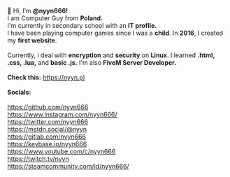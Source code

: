 👋 Hi, I’m <b>@nyyn666!</b> <br>
I am Computer Guy from <b>Poland.</b><br>
I'm currently in secondary school with an <b>IT profile.</b><br> 
I have been playing computer games since I was a <b>child</b>. In <b>2016</b>, I created my <b>first website</b>. 
<br>
<br>
Currently, i deal with <b>encryption</b> and <b>security</b> on <b>Linux</b>. I learned <b>.html, .css, .lua,</b> and <b>basic .js.</b> I'm also <b>FiveM Server Developer.</b>
<br>
<br>
<b>Check this:</b> https://nyyn.pl
<br>
<br>
<b>Socials:</b>
<br>
<br>
https://github.com/nyyn666
<br>
https://www.instagram.com/nyyn666/
<br>
https://twitter.com/nyyn666
<br>
https://mstdn.social/@nyyn
<br>
https://gitlab.com/nyyn666
<br>
https://keybase.io/nyyn666
<br>
https://www.youtube.com/c/nyyn666
<br>
https://twitch.tv/nyyn
<br>
https://steamcommunity.com/id/nyyn666/
